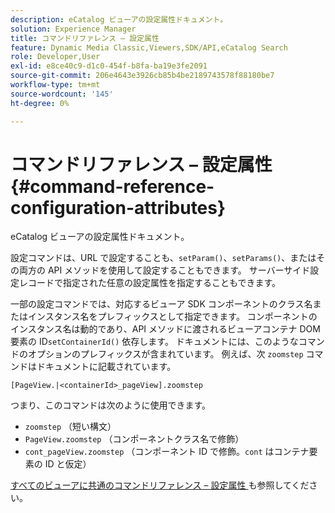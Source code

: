 ```yaml
---
description: eCatalog ビューアの設定属性ドキュメント。
solution: Experience Manager
title: コマンドリファレンス – 設定属性
feature: Dynamic Media Classic,Viewers,SDK/API,eCatalog Search
role: Developer,User
exl-id: e8ce40c9-d1c0-454f-b8fa-ba19e3fe2091
source-git-commit: 206e4643e3926cb85b4be2189743578f88180be7
workflow-type: tm+mt
source-wordcount: '145'
ht-degree: 0%

---
```


# コマンドリファレンス – 設定属性{#command-reference-configuration-attributes}

eCatalog ビューアの設定属性ドキュメント。

設定コマンドは、URL で設定することも、`setParam()`、`setParams()`、またはその両方の API メソッドを使用して設定することもできます。 サーバーサイド設定レコードで指定された任意の設定属性を指定することもできます。

一部の設定コマンドでは、対応するビューア SDK コンポーネントのクラス名またはインスタンス名をプレフィックスとして指定できます。 コンポーネントのインスタンス名は動的であり、API メソッドに渡されるビューアコンテナ DOM 要素の ID`setContainerId()` 依存します。 ドキュメントには、このようなコマンドのオプションのプレフィックスが含まれています。 例えば、次 `zoomstep` コマンドはドキュメントに記載されています。

`[PageView.|<containerId>_pageView].zoomstep`

つまり、このコマンドは次のように使用できます。

* `zoomstep` （短い構文）
* `PageView.zoomstep` （コンポーネントクラス名で修飾）
* `cont_pageView.zoomstep` （コンポーネント ID で修飾。`cont` はコンテナ要素の ID と仮定）

[&#x200B; すべてのビューアに共通のコマンドリファレンス – 設定属性 &#x200B;](../../../r-html5-viewer-20-cmdref-configattrib/r-html5-viewer-20-cmdref-configattrib.md#concept-850e0f2c49b949deb7cfbfd330d329bd) も参照してください。
